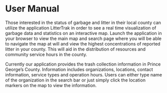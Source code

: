 # User Manual

Those interested in the status of garbage and litter in their local county can utilize the application LitterTrak in order to see a real time visualization of garbage data and statistics on an interactive map. 
Launch the application in your browser to view the main map and search page where you will be able to navigate the map at will and view the highest concentrations of reported litter in your county. This will aid in the distribution of resources and community service hours in the county.

Currently our application  provides the  trash collection information in Prince George’s County. Information includes organizations, locations, contact information, service types and operation hours.
Users can either type name of the organization in the search bar or just simply click the location markers on the map to view the information. 
